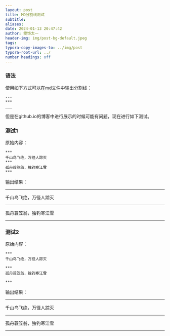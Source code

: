 ```yaml
---
layout: post
title: MD分割线测试
subtitle: 
aliases: 
date: 2024-01-13 20:47:42
author: 雯饰太一
header-img: img/post-bg-default.jpeg
tags: 
typora-copy-images-to: ../img/post
typora-root-url: ../
number headings: off
---
```

### 语法
使用如下方式可以在md文件中输出分割线：
```
---
***
___
```
但是在github.io的博客中进行展示的时候可能有问题，现在进行如下测试。
### 测试1

原始内容：
```
***
千山鸟飞绝，万径人踪灭
***
孤舟蓑笠翁，独钓寒江雪
***
```
输出结果：
***
千山鸟飞绝，万径人踪灭
***
孤舟蓑笠翁，独钓寒江雪
***
### 测试2
原始内容：
```
***
千山鸟飞绝，万径人踪灭

***
孤舟蓑笠翁，独钓寒江雪

***
```
输出结果：
***
千山鸟飞绝，万径人踪灭

***
孤舟蓑笠翁，独钓寒江雪

***
